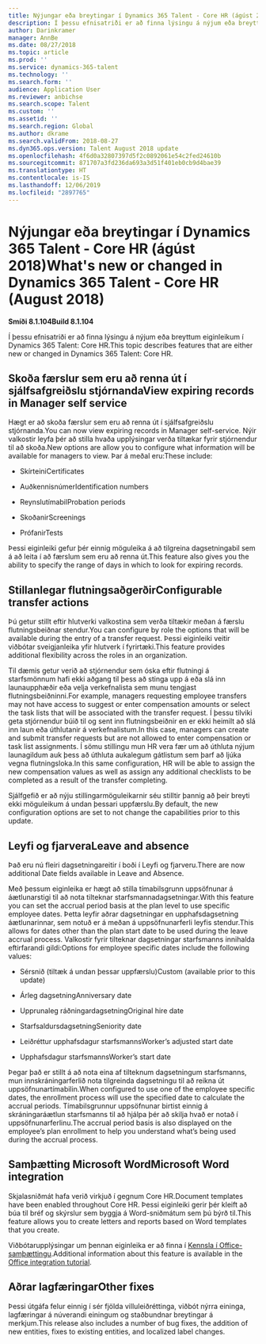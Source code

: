 ```yaml
---
title: Nýjungar eða breytingar í Dynamics 365 Talent - Core HR (ágúst 2018)
description: Í þessu efnisatriði er að finna lýsingu á nýjum eða breyttum eiginleikum í Microsoft Dynamics 365 Talent - Core HR.
author: Darinkramer
manager: AnnBe
ms.date: 08/27/2018
ms.topic: article
ms.prod: ''
ms.service: dynamics-365-talent
ms.technology: ''
ms.search.form: ''
audience: Application User
ms.reviewer: anbichse
ms.search.scope: Talent
ms.custom: ''
ms.assetid: ''
ms.search.region: Global
ms.author: dkrame
ms.search.validFrom: 2018-08-27
ms.dyn365.ops.version: Talent August 2018 update
ms.openlocfilehash: 4f6d0a32807397d5f2c0892061e54c2fed24610b
ms.sourcegitcommit: 871707a3fd236da693a3d51f401eb0cb9d4bae39
ms.translationtype: HT
ms.contentlocale: is-IS
ms.lasthandoff: 12/06/2019
ms.locfileid: "2897765"
---
```

# <a name="whats-new-or-changed-in-dynamics-365-talent---core-hr-august-2018"></a><span data-ttu-id="4b2f9-103">Nýjungar eða breytingar í Dynamics 365 Talent - Core HR (ágúst 2018)</span><span class="sxs-lookup"><span data-stu-id="4b2f9-103">What's new or changed in Dynamics 365 Talent - Core HR (August 2018)</span></span>

<span data-ttu-id="4b2f9-104">**Smíði 8.1.104**</span><span class="sxs-lookup"><span data-stu-id="4b2f9-104">**Build 8.1.104**</span></span>

<span data-ttu-id="4b2f9-105">Í þessu efnisatriði er að finna lýsingu á nýjum eða breyttum eiginleikum í Dynamics 365 Talent: Core HR.</span><span class="sxs-lookup"><span data-stu-id="4b2f9-105">This topic describes features that are either new or changed in Dynamics 365 Talent: Core HR.</span></span>

## <a name="view-expiring-records-in-manager-self-service"></a><span data-ttu-id="4b2f9-106">Skoða færslur sem eru að renna út í sjálfsafgreiðslu stjórnanda</span><span class="sxs-lookup"><span data-stu-id="4b2f9-106">View expiring records in Manager self service</span></span>

<span data-ttu-id="4b2f9-107">Hægt er að skoða færslur sem eru að renna út í sjálfsafgreiðslu stjórnanda.</span><span class="sxs-lookup"><span data-stu-id="4b2f9-107">You can now view expiring records in Manager self-service.</span></span> <span data-ttu-id="4b2f9-108">Nýir valkostir leyfa þér að stilla hvaða upplýsingar verða tiltækar fyrir stjórnendur til að skoða.</span><span class="sxs-lookup"><span data-stu-id="4b2f9-108">New options are allow you to configure what information will be available for managers to view.</span></span> <span data-ttu-id="4b2f9-109">Þar á meðal eru:</span><span class="sxs-lookup"><span data-stu-id="4b2f9-109">These include:</span></span>

-   <span data-ttu-id="4b2f9-110">Skírteini</span><span class="sxs-lookup"><span data-stu-id="4b2f9-110">Certificates</span></span>

-   <span data-ttu-id="4b2f9-111">Auðkennisnúmer</span><span class="sxs-lookup"><span data-stu-id="4b2f9-111">Identification numbers</span></span>

-   <span data-ttu-id="4b2f9-112">Reynslutímabil</span><span class="sxs-lookup"><span data-stu-id="4b2f9-112">Probation periods</span></span>

-   <span data-ttu-id="4b2f9-113">Skoðanir</span><span class="sxs-lookup"><span data-stu-id="4b2f9-113">Screenings</span></span>

-   <span data-ttu-id="4b2f9-114">Prófanir</span><span class="sxs-lookup"><span data-stu-id="4b2f9-114">Tests</span></span>

<span data-ttu-id="4b2f9-115">Þessi eiginleiki gefur þér einnig möguleika á að tilgreina dagsetningabil sem á að leita í að færslum sem eru að renna út.</span><span class="sxs-lookup"><span data-stu-id="4b2f9-115">This feature also gives you the ability to specify the range of days in which to look for expiring records.</span></span>

## <a name="configurable-transfer-actions"></a><span data-ttu-id="4b2f9-116">Stillanlegar flutningsaðgerðir</span><span class="sxs-lookup"><span data-stu-id="4b2f9-116">Configurable transfer actions</span></span>

<span data-ttu-id="4b2f9-117">Þú getur stillt eftir hlutverki valkostina sem verða tiltækir meðan á færslu flutningsbeiðnar stendur.</span><span class="sxs-lookup"><span data-stu-id="4b2f9-117">You can configure by role the options that will be available during the entry of a transfer request.</span></span> <span data-ttu-id="4b2f9-118">Þessi eiginleiki veitir viðbótar sveigjanleika yfir hlutverk í fyrirtæki.</span><span class="sxs-lookup"><span data-stu-id="4b2f9-118">This feature provides additional flexibility across the roles in an organization.</span></span>

<span data-ttu-id="4b2f9-119">Til dæmis getur verið að stjórnendur sem óska ​​eftir flutningi á starfsmönnum hafi ekki aðgang til þess að stinga upp á eða slá inn launaupphæðir eða velja verkefnalista sem munu tengjast flutningsbeiðninni.</span><span class="sxs-lookup"><span data-stu-id="4b2f9-119">For example, managers requesting employee transfers may not have access to suggest or enter compensation amounts or select the task lists that will be associated with the transfer request.</span></span> <span data-ttu-id="4b2f9-120">Í þessu tilviki geta stjórnendur búið til og sent inn flutningsbeiðnir en er ekki heimilt að slá inn laun eða úthlutanir á verkefnalistum.</span><span class="sxs-lookup"><span data-stu-id="4b2f9-120">In this case, managers can create and submit transfer requests but are not allowed to enter compensation or task list assignments.</span></span> <span data-ttu-id="4b2f9-121">Í sömu stillingu mun HR vera fær um að úthluta nýjum launagildum auk þess að úthluta aukalegum gátlistum sem þarf að ljúka vegna flutningsloka.</span><span class="sxs-lookup"><span data-stu-id="4b2f9-121">In this same configuration, HR will be able to assign the new compensation values as well as assign any additional checklists to be completed as a result of the transfer completing.</span></span>

<span data-ttu-id="4b2f9-122">Sjálfgefið er að nýju stillingarmöguleikarnir séu stilltir þannig að þeir breyti ekki möguleikum á undan þessari uppfærslu.</span><span class="sxs-lookup"><span data-stu-id="4b2f9-122">By default, the new configuration options are set to not change the capabilities prior to this update.</span></span>

## <a name="leave-and-absence"></a><span data-ttu-id="4b2f9-123">Leyfi og fjarvera</span><span class="sxs-lookup"><span data-stu-id="4b2f9-123">Leave and absence</span></span>

<span data-ttu-id="4b2f9-124">Það eru nú fleiri dagsetningareitir í boði í Leyfi og fjarveru.</span><span class="sxs-lookup"><span data-stu-id="4b2f9-124">There are now additional Date fields available in Leave and Absence.</span></span>

<span data-ttu-id="4b2f9-125">Með þessum eiginleika er hægt að stilla tímabilsgrunn uppsöfnunar á áætlunarstigi til að nota tilteknar starfsmannadagsetningar.</span><span class="sxs-lookup"><span data-stu-id="4b2f9-125">With this feature you can set the accrual period basis at the plan level to use specific employee dates.</span></span> <span data-ttu-id="4b2f9-126">Þetta leyfir aðrar dagsetningar en upphafsdagsetning áætlunarinnar, sem notuð er á meðan á uppsöfnunarferli leyfis stendur.</span><span class="sxs-lookup"><span data-stu-id="4b2f9-126">This allows for dates other than the plan start date to be used during the leave accrual process.</span></span> <span data-ttu-id="4b2f9-127">Valkostir fyrir tilteknar dagsetningar starfsmanns innihalda eftirfarandi gildi:</span><span class="sxs-lookup"><span data-stu-id="4b2f9-127">Options for employee specific dates include the following values:</span></span>

-   <span data-ttu-id="4b2f9-128">Sérsnið (tiltæk á undan þessar uppfærslu)</span><span class="sxs-lookup"><span data-stu-id="4b2f9-128">Custom (available prior to this update)</span></span>

-   <span data-ttu-id="4b2f9-129">Árleg dagsetning</span><span class="sxs-lookup"><span data-stu-id="4b2f9-129">Anniversary date</span></span>

-   <span data-ttu-id="4b2f9-130">Upprunaleg ráðningardagsetning</span><span class="sxs-lookup"><span data-stu-id="4b2f9-130">Original hire date</span></span>

-   <span data-ttu-id="4b2f9-131">Starfsaldursdagsetning</span><span class="sxs-lookup"><span data-stu-id="4b2f9-131">Seniority date</span></span>

-   <span data-ttu-id="4b2f9-132">Leiðréttur upphafsdagur starfsmanns</span><span class="sxs-lookup"><span data-stu-id="4b2f9-132">Worker’s adjusted start date</span></span>

-   <span data-ttu-id="4b2f9-133">Upphafsdagur starfsmanns</span><span class="sxs-lookup"><span data-stu-id="4b2f9-133">Worker’s start date</span></span>

<span data-ttu-id="4b2f9-134">Þegar það er stillt á að nota eina af tilteknum dagsetningum starfsmanns, mun innskráningarferlið nota tilgreinda dagsetningu til að reikna út uppsöfnunartímabilin.</span><span class="sxs-lookup"><span data-stu-id="4b2f9-134">When configured to use one of the employee specific dates, the enrollment process will use the specified date to calculate the accrual periods.</span></span> <span data-ttu-id="4b2f9-135">Tímabilsgrunnur uppsöfnunar birtist einnig á skráningaráætlun starfsmanns til að hjálpa þér að skilja hvað er notað í uppsöfnunarferlinu.</span><span class="sxs-lookup"><span data-stu-id="4b2f9-135">The accrual period basis is also displayed on the employee’s plan enrollment to help you understand what’s being used during the accrual process.</span></span>

## <a name="microsoft-word-integration"></a><span data-ttu-id="4b2f9-136">Samþætting Microsoft Word</span><span class="sxs-lookup"><span data-stu-id="4b2f9-136">Microsoft Word integration</span></span>

<span data-ttu-id="4b2f9-137">Skjalasniðmát hafa verið virkjuð í gegnum Core HR.</span><span class="sxs-lookup"><span data-stu-id="4b2f9-137">Document templates have been enabled throughout Core HR.</span></span> <span data-ttu-id="4b2f9-138">Þessi eiginleiki gerir þér kleift að búa til bréf og skýrslur sem byggja á Word-sniðmátum sem þú býrð til.</span><span class="sxs-lookup"><span data-stu-id="4b2f9-138">This feature allows you to create letters and reports based on Word templates that you create.</span></span>

<span data-ttu-id="4b2f9-139">Viðbótarupplýsingar um þennan eiginleika er að finna í [Kennsla í Office-samþættingu](https://docs.microsoft.com/dynamics365/unified-operations/dev-itpro/office-integration/office-integration-tutorial?toc=/dynamics365/unified-operations/talent/toc.json).</span><span class="sxs-lookup"><span data-stu-id="4b2f9-139">Additional information about this feature is available in the [Office integration tutorial](https://docs.microsoft.com/dynamics365/unified-operations/dev-itpro/office-integration/office-integration-tutorial?toc=/dynamics365/unified-operations/talent/toc.json).</span></span>


## <a name="other-fixes"></a><span data-ttu-id="4b2f9-140">Aðrar lagfæringar</span><span class="sxs-lookup"><span data-stu-id="4b2f9-140">Other fixes</span></span>

<span data-ttu-id="4b2f9-141">Þessi útgáfa felur einnig í sér fjölda villuleiðréttinga, viðbót nýrra eininga, lagfæringar á núverandi einingum og staðbundnar breytingar á merkjum.</span><span class="sxs-lookup"><span data-stu-id="4b2f9-141">This release also includes a number of bug fixes, the addition of new entities, fixes to existing entities, and localized label changes.</span></span>
